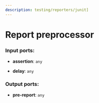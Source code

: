 ```yaml
---
description: testing/reporters/junit]
---
```


# Report preprocessor

### Input ports:

* __assertion__: `any`


* __delay__: `any`

### Output ports:

* __pre-report__: `any`

